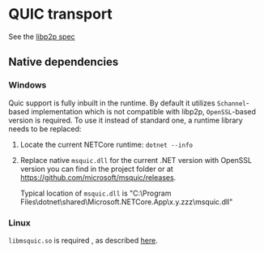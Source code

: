 # QUIC transport

See the [libp2p spec](https://github.com/libp2p/specs/tree/master/quic)

## Native dependencies

### Windows

Quic support is fully inbuilt in the runtime. By default it utilizes `Schannel`-based implementation which is not compatible with libp2p, `OpenSSL`-based version is required. To use it instead of standard one, a runtime library needs to be replaced:

1. Locate the current NETCore runtime: `dotnet --info`
2. Replace native `msquic.dll` for the current .NET version with OpenSSL version you can find in the project folder or at https://github.com/microsoft/msquic/releases.

   Typical location of `msquic.dll` is "C:\Program Files\dotnet\shared\Microsoft.NETCore.App\x.y.zzz\msquic.dll"

### Linux

`libmsquic.so` is required , as described [here](https://github.com/dotnet/runtime/blob/main/src/libraries/System.Net.Quic/readme.md#linux).
